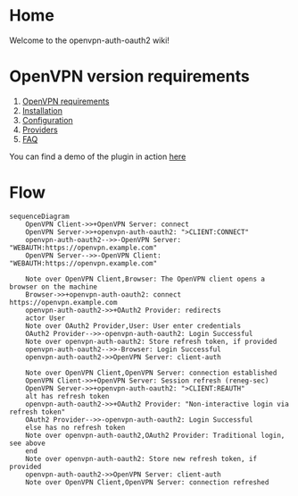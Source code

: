 # Home

Welcome to the openvpn-auth-oauth2 wiki!

# OpenVPN version requirements

1. [OpenVPN requirements](OpenVPN)
2. [Installation](Installation)
3. [Configuration](Configuration)
4. [Providers](Providers)
5. [FAQ](FAQ)

You can find a demo of the plugin in action [here](Demo)

# Flow

```mermaid
sequenceDiagram
    OpenVPN Client->>+OpenVPN Server: connect
    OpenVPN Server->>+openvpn-auth-oauth2: ">CLIENT:CONNECT"
    openvpn-auth-oauth2-->>-OpenVPN Server: "WEBAUTH:https://openvpn.example.com"
    OpenVPN Server-->>-OpenVPN Client: "WEBAUTH:https://openvpn.example.com"

    Note over OpenVPN Client,Browser: The OpenVPN client opens a browser on the machine
    Browser->>+openvpn-auth-oauth2: connect https://openvpn.example.com
    openvpn-auth-oauth2->>+OAuth2 Provider: redirects
    actor User
    Note over OAuth2 Provider,User: User enter credentials
    OAuth2 Provider-->>-openvpn-auth-oauth2: Login Successful
    Note over openvpn-auth-oauth2: Store refresh token, if provided
    openvpn-auth-oauth2-->>-Browser: Login Successful
    openvpn-auth-oauth2->>OpenVPN Server: client-auth

    Note over OpenVPN Client,OpenVPN Server: connection established
    OpenVPN Client->>+OpenVPN Server: Session refresh (reneg-sec)
    OpenVPN Server->>+openvpn-auth-oauth2: ">CLIENT:REAUTH"
    alt has refresh token
    openvpn-auth-oauth2->>+OAuth2 Provider: "Non-interactive login via refresh token"
    OAuth2 Provider-->>-openvpn-auth-oauth2: Login Successful
    else has no refresh token
    Note over openvpn-auth-oauth2,OAuth2 Provider: Traditional login, see above
    end
    Note over openvpn-auth-oauth2: Store new refresh token, if provided
    openvpn-auth-oauth2->>OpenVPN Server: client-auth
    Note over OpenVPN Client,OpenVPN Server: connection refreshed
```
